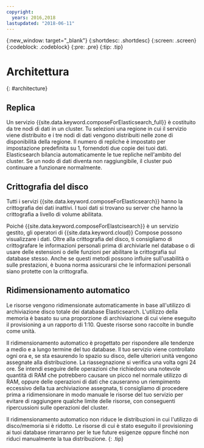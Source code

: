 ```yaml
---
copyright:
  years: 2016,2018
lastupdated: "2018-06-11"
---
```


{:new_window: target="_blank"}
{:shortdesc: .shortdesc}
{:screen: .screen}
{:codeblock: .codeblock}
{:pre: .pre}
{:tip: .tip}

# Architettura 
{: #architecture}


## Replica
Un servizio {{site.data.keyword.composeForElasticsearch_full}} è costituito da tre nodi di dati in un cluster.  Tu selezioni una regione in cui il servizio viene distribuito e i tre nodi di dati vengono distribuiti nelle zone di disponibilità della regione. Il numero di repliche è impostato per impostazione predefinita su 1, fornendoti due copie dei tuoi dati. Elasticsearch bilancia automaticamente le tue repliche nell'ambito del cluster. Se un nodo di dati diventa non raggiungibile, il cluster può continuare a funzionare normalmente.
   
## Crittografia del disco

Tutti i servizi {{site.data.keyword.composeForElasticsearch}} hanno la crittografia dei dati inattivi. I tuoi dati si trovano su server che hanno la crittografia a livello di volume abilitata. 

Poiché {{site.data.keyword.composeForElastcisearch}} è un servizio gestito, gli operatori di {{site.data.keyword.cloud}} Compose possono visualizzare i dati. Oltre alla crittografia del disco, ti consigliamo di crittografare le informazioni personali prima di archiviarle nel database o di usare delle estensioni o delle funzioni per abilitare la crittografia sul database stesso. Anche se questi metodi possono influire sull'usabilità o sulle prestazioni, è buona norma assicurarsi che le informazioni personali siano protette con la crittografia.

## Ridimensionamento automatico

Le risorse vengono ridimensionate automaticamente in base all'utilizzo di archiviazione disco totale dei database Elasticsearch. L'utilizzo della memoria è basato su una proporzione di archiviazione di cui viene eseguito il provisioning a un rapporto di 1:10. Queste risorse sono raccolte in bundle come unità.

Il ridimensionamento automatico è progettato per rispondere alle tendenze a medio e a lungo termine del tuo database. Il tuo servizio viene controllato ogni ora e, se sta esaurendo lo spazio su disco, delle ulteriori unità vengono assegnate alla distribuzione. La riassegnazione si verifica una volta ogni 24 ore. Se intendi eseguire delle operazioni che richiedono una notevole quantità di RAM che potrebbero causare un picco nel normale utilizzo di RAM, oppure delle operazioni di dati che causeranno un riempimento eccessivo della tua archiviazione assegnata, ti consigliamo di procedere prima a ridimensionare in modo manuale le risorse del tuo servizio per evitare di raggiungere qualche limite delle risorse, con conseguenti ripercussioni sulle operazioni del cluster.

Il ridimensionamento automatico non riduce le distribuzioni in cui l'utilizzo di disco/memoria si è ridotto. Le risorse di cui è stato eseguito il provisioning ai tuoi database rimarranno per le tue future esigenze oppure finché non riduci manualmente la tua distribuzione.
{: .tip}
